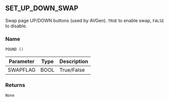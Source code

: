 ## SET\_UP\_DOWN\_SWAP

Swap page UP/DOWN buttons (used by AVGen). `TRUE` to enable swap, `FALSE` to disable. 


### Name

`POUND ()`


| Parameter | Type | Description |
| --------- | ---- | ----------- |
| SWAPFLAG  | BOOL | True/False  |


### Returns

`None`